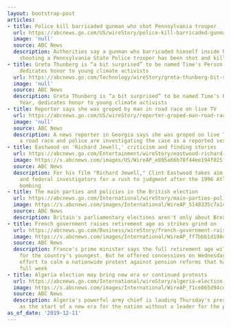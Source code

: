 ```yaml
---
layout: bootstrap-post
articles:
- title: Police kill barricaded gunman who shot Pennsylvania trooper
  url: https://abcnews.go.com/US/wireStory/police-kill-barricaded-gunman-shot-pennsylvania-trooper-67653669
  image: 'null'
  source: ABC News
  description: Authorities say a gunman who barricaded himself inside his house after
    shooting a Pennsylvania State Police trooper has been shot and killed
- title: Greta Thunberg is “a bit surprised” to be named Time's Person of the Year,
    dedicates honor to young climate activists
  url: https://abcnews.go.com/Technology/wireStory/greta-thunberg-bit-surprised-named-times-person-year-67653670
  image: 'null'
  source: ABC News
  description: Greta Thunberg is “a bit surprised” to be named Time's Person of the
    Year, dedicates honor to young climate activists
- title: Reporter says she was groped by man in road race on live TV
  url: https://abcnews.go.com/US/wireStory/reporter-groped-man-road-race-live-tv-67653611
  image: 'null'
  source: ABC News
  description: A news reporter in Georgia says she was groped on live TV while covering
    a road race and police are investigating the case as a reported sexual battery
- title: Eastwood on 'Richard Jewell,' criticism and finding stories
  url: https://abcnews.go.com/Entertainment/wireStory/eastwood-richard-jewell-criticism-finding-stories-67653569
  image: https://s.abcnews.com/images/US/WireAP_e895a66b78f44ee194f025f83334fce9_hpMain_16x9_992.jpg
  source: ABC News
  description: For his film "Richard Jewell," Clint Eastwood takes aim at the media
    and federal investigators for a rush to judgment after the 1996 Atlanta Olympics
    bombing
- title: The main parties and policies in the British election
  url: https://abcnews.go.com/International/wireStory/main-parties-policies-british-election-67653331
  image: https://s.abcnews.com/images/International/WireAP_5148335c7a1c45058c2acac3646ff503_16x9_992.jpg
  source: ABC News
  description: Britain's parliamentary elections aren't only about Brexit
- title: French government raises retirement age as strikes grind on
  url: https://abcnews.go.com/Business/wireStory/french-government-raises-retirement-age-strikes-grind-67653330
  image: https://s.abcnews.com/images/International/WireAP_ff7bbb1d198c46318c1e557e2d996b68_16x9_992.jpg
  source: ABC News
  description: France's prime minister says the full retirement age will be increased
    for the country's youngest. But he offered concessions on Wednesday in an ill-fated
    effort to calm a nationwide protest against pension reforms that has lasted a
    full week
- title: Algeria election may bring new era or continued protests
  url: https://abcnews.go.com/International/wireStory/algeria-election-bring-era-continued-protests-67653256
  image: https://s.abcnews.com/images/International/WireAP_f1ce065d94ce4671b9d7d7b109f18f1b_16x9_992.jpg
  source: ABC News
  description: Algeria's powerful army chief is lauding Thursday's presidential vote
    as the start of a new era for the nation without a leader for the past eight months
as_of_date: '2019-12-11'
---
```


